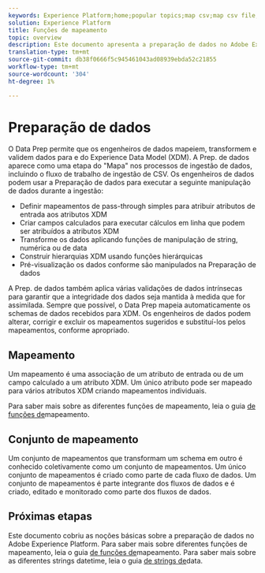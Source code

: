 ```yaml
---
keywords: Experience Platform;home;popular topics;map csv;map csv file;map csv file to xdm;map csv to xdm;ui guide;mapper;mapping;data prep;data preparation;preparing data;
solution: Experience Platform
title: Funções de mapeamento
topic: overview
description: Este documento apresenta a preparação de dados no Adobe Experience Platform.
translation-type: tm+mt
source-git-commit: db38f0666f5c945461043ad08939ebda52c21855
workflow-type: tm+mt
source-wordcount: '304'
ht-degree: 1%

---
```



# Preparação de dados

O Data Prep permite que os engenheiros de dados mapeiem, transformem e validem dados para e do Experience Data Model (XDM). A Prep. de dados aparece como uma etapa do &quot;Mapa&quot; nos processos de ingestão de dados, incluindo o fluxo de trabalho de ingestão de CSV. Os engenheiros de dados podem usar a Preparação de dados para executar a seguinte manipulação de dados durante a ingestão:

- Definir mapeamentos de pass-through simples para atribuir atributos de entrada aos atributos XDM
- Criar campos calculados para executar cálculos em linha que podem ser atribuídos a atributos XDM
- Transforme os dados aplicando funções de manipulação de string, numérica ou de data
- Construir hierarquias XDM usando funções hierárquicas
- Pré-visualização os dados conforme são manipulados na Preparação de dados

A Prep. de dados também aplica várias validações de dados intrínsecas para garantir que a integridade dos dados seja mantida à medida que for assimilada. Sempre que possível, o Data Prep mapeia automaticamente os schemas de dados recebidos para XDM. Os engenheiros de dados podem alterar, corrigir e excluir os mapeamentos sugeridos e substituí-los pelos mapeamentos, conforme apropriado.

## Mapeamento

Um mapeamento é uma associação de um atributo de entrada ou de um campo calculado a um atributo XDM. Um único atributo pode ser mapeado para vários atributos XDM criando mapeamentos individuais.

Para saber mais sobre as diferentes funções de mapeamento, leia o guia [de funções de](./functions.md)mapeamento.

## Conjunto de mapeamento

Um conjunto de mapeamentos que transformam um schema em outro é conhecido coletivamente como um conjunto de mapeamentos. Um único conjunto de mapeamentos é criado como parte de cada fluxo de dados. Um conjunto de mapeamentos é parte integrante dos fluxos de dados e é criado, editado e monitorado como parte dos fluxos de dados.

## Próximas etapas

Este documento cobriu as noções básicas sobre a preparação de dados no Adobe Experience Platform. Para saber mais sobre diferentes funções de mapeamento, leia o guia [de funções de](./functions.md)mapeamento. Para saber mais sobre as diferentes strings datetime, leia o guia [de strings de](./dates.md)data.